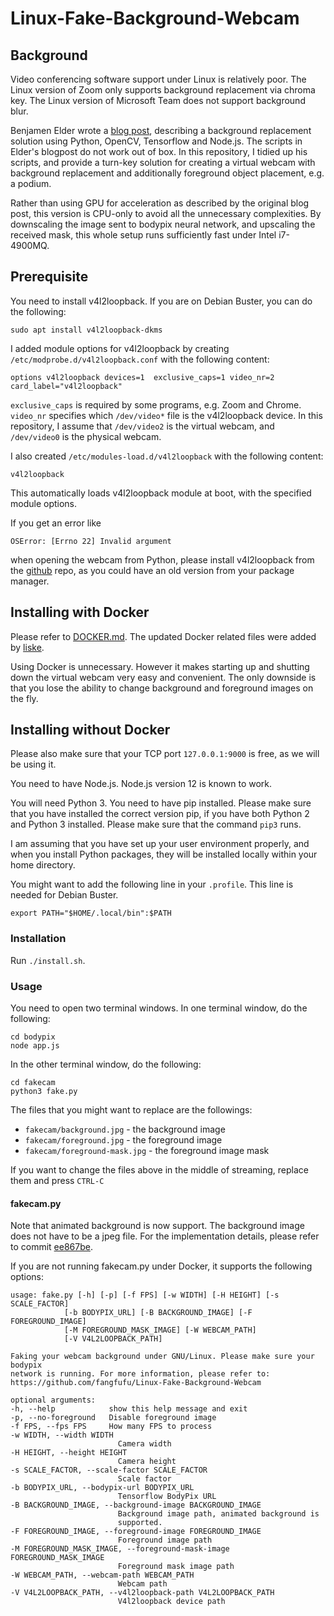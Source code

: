 # Linux-Fake-Background-Webcam

## Background
Video conferencing software support under Linux is relatively poor. The Linux
version of Zoom only supports background replacement via chroma key. The Linux
version of Microsoft Team does not support background blur.

Benjamen Elder wrote a
[blog post](https://elder.dev/posts/open-source-virtual-background/), describing
a background replacement solution using Python, OpenCV, Tensorflow and Node.js.
The scripts in Elder's blogpost do not work out of box. In this repository, I
tidied up his scripts, and provide a turn-key solution for creating a virtual
webcam with background replacement and additionally foreground object placement,
e.g. a podium. 

Rather than using GPU for acceleration as described by the original blog post, 
this version is CPU-only to avoid all the unnecessary complexities. By 
downscaling the image sent to bodypix neural network, and upscaling the 
received mask, this whole setup runs sufficiently fast under Intel i7-4900MQ. 

## Prerequisite
You need to install v4l2loopback. If you are on Debian Buster, you can do the
following:
    
    sudo apt install v4l2loopback-dkms

I added module options for v4l2loopback by creating
``/etc/modprobe.d/v4l2loopback.conf`` with the following content:

    options v4l2loopback devices=1  exclusive_caps=1 video_nr=2 card_label="v4l2loopback"
    
``exclusive_caps`` is required by some programs, e.g. Zoom and Chrome.
``video_nr`` specifies which ``/dev/video*`` file is the v4l2loopback device.
In this repository, I assume that ``/dev/video2`` is the virtual webcam, and
``/dev/video0`` is the physical webcam.

I also created ``/etc/modules-load.d/v4l2loopback`` with the following content:
    
    v4l2loopback
    
This automatically loads v4l2loopback module at boot, with the specified module
options.

If you get an error like
```
OSError: [Errno 22] Invalid argument
```

when opening the webcam from Python, please install v4l2loopback from the [github](https://github.com/umlaeute/v4l2loopback) repo, 
as you could have an old version from your package manager.

## Installing with Docker
Please refer to [DOCKER.md](DOCKER.md). The updated Docker related files were
added by [liske](https://github.com/liske).

Using Docker is unnecessary. However it makes starting up and shutting down
the virtual webcam very easy and convenient. The only downside is that you
lose the ability to change background and foreground images on the fly.

## Installing without Docker
Please also make sure that your TCP port ``127.0.0.1:9000`` is free, as we will
be using it.

You need to have Node.js. Node.js version 12 is known to work. 

You will need Python 3. You need to have pip installed. Please make sure that 
you have installed the correct version pip, if you have both Python 2 and 
Python 3 installed. Please make sure that the command ``pip3`` runs.

I am assuming that you have set up your user environment properly, and when you
install Python packages, they will be installed locally within your home
directory.

You might want to add the following line in your ``.profile``. This line is
needed for Debian Buster.

    export PATH="$HOME/.local/bin":$PATH

### Installation
Run ``./install.sh``.

### Usage
You need to open two terminal windows. In one terminal window, do the following:

    cd bodypix
    node app.js

In the other terminal window, do the following:

    cd fakecam
    python3 fake.py

The files that you might want to replace are the followings:

  - ``fakecam/background.jpg`` - the background image
  - ``fakecam/foreground.jpg`` - the foreground image
  - ``fakecam/foreground-mask.jpg`` - the foreground image mask

If you want to change the files above in the middle of streaming, replace them
and press ``CTRL-C``

#### fakecam.py
Note that animated background is now support. The background image does not have 
to be a jpeg file. For the implementation details, please refer to commit 
[ee867be](https://github.com/fangfufu/Linux-Fake-Background-Webcam/commit/ee867be88e8fe5c9cfdd7d7a69f12ed3c3fb904c).

If you are not running fakecam.py under Docker, it supports the following options:

    usage: fake.py [-h] [-p] [-f FPS] [-w WIDTH] [-H HEIGHT] [-s SCALE_FACTOR]
                [-b BODYPIX_URL] [-B BACKGROUND_IMAGE] [-F FOREGROUND_IMAGE]
                [-M FOREGROUND_MASK_IMAGE] [-W WEBCAM_PATH]
                [-V V4L2LOOPBACK_PATH]

    Faking your webcam background under GNU/Linux. Please make sure your bodypix
    network is running. For more information, please refer to:
    https://github.com/fangfufu/Linux-Fake-Background-Webcam

    optional arguments:
    -h, --help            show this help message and exit
    -p, --no-foreground   Disable foreground image
    -f FPS, --fps FPS     How many FPS to process
    -w WIDTH, --width WIDTH
                            Camera width
    -H HEIGHT, --height HEIGHT
                            Camera height
    -s SCALE_FACTOR, --scale-factor SCALE_FACTOR
                            Scale factor
    -b BODYPIX_URL, --bodypix-url BODYPIX_URL
                            Tensorflow BodyPix URL
    -B BACKGROUND_IMAGE, --background-image BACKGROUND_IMAGE
                            Background image path, animated background is
                            supported.
    -F FOREGROUND_IMAGE, --foreground-image FOREGROUND_IMAGE
                            Foreground image path
    -M FOREGROUND_MASK_IMAGE, --foreground-mask-image FOREGROUND_MASK_IMAGE
                            Foreground mask image path
    -W WEBCAM_PATH, --webcam-path WEBCAM_PATH
                            Webcam path
    -V V4L2LOOPBACK_PATH, --v4l2loopback-path V4L2LOOPBACK_PATH
                            V4l2loopback device path
